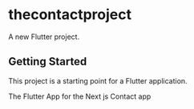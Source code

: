 # thecontactproject

A new Flutter project.

## Getting Started

This project is a starting point for a Flutter application.

The Flutter App for the Next js Contact app
